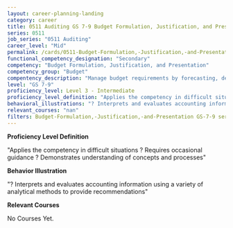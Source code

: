 ```yaml
---
layout: career-planning-landing
category: career
title: 0511 Auditing GS 7-9 Budget Formulation, Justification, and Presentation
series: 0511
job_series: "0511 Auditing"
career_level: "Mid"
permalink: /cards/0511-Budget-Formulation,-Justification,-and-Presentation-Level-3---Intermediate/
functional_competency_designation: "Secondary"
competency: "Budget Formulation, Justification, and Presentation"
competency_group: "Budget"
compentency_description: "Manage budget requirements by forecasting, developing and justifying budgets in compliance with statutory/regulatory guidance. "
level: "GS 7-9"
proficiency_level: Level 3 - Intermediate
proficiency_level_definition: "Applies the competency in difficult situations ? Requires occasional guidance ? Demonstrates understanding of concepts and processes"
behavioral_illustrations: "? Interprets and evaluates accounting information using a variety of analytical methods to provide recommendations"
relevant_courses: "nan"
filters: Budget-Formulation,-Justification,-and-Presentation GS-7-9 series-0511
---
```


<p><b>Proficiency Level Definition</b></p>
<p>"Applies the competency in difficult situations ? Requires occasional guidance ? Demonstrates understanding of concepts and processes"</p>
<p><b>Behavior Illustration</b></p>
<p>"? Interprets and evaluates accounting information using a variety of analytical methods to provide recommendations"</p>
<p><b>Relevant Courses</b></p>
<div class="cfo-courses-outer"><div class="cfo-courses-inner">No Courses Yet.</div></div>
